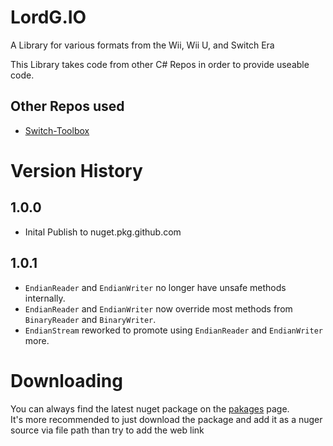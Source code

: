 # LordG.IO
A Library for various formats from the Wii, Wii U, and Switch Era

This Library takes code from other C# Repos in order to provide useable code.

## Other Repos used
* [Switch-Toolbox](https://github.com/KillzXGaming/Switch-Toolbox)


# Version History
## 1.0.0
* Inital Publish to nuget.pkg.github.com
## 1.0.1
* `EndianReader` and `EndianWriter` no longer have unsafe methods internally.
* `EndianReader` and `EndianWriter` now override most methods from `BinaryReader` and `BinaryWriter`.
* `EndianStream` reworked to promote using `EndianReader` and `EndianWriter` more.

# Downloading
You can always find the latest nuget package on the [pakages](https://github.com/Lord-Giganticus/LordG.IO/packages/1233326) page.<br>
It's more recommended to just download the package and add it as a nuger source via file path than try to add the web link